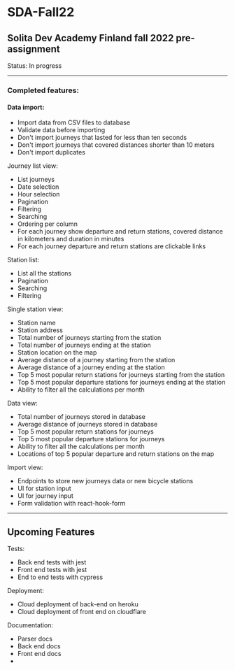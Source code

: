 # SDA-Fall22

## Solita Dev Academy Finland fall 2022 pre-assignment
Status: In progress 

***
### Completed features: 

#### Data import:
- Import data from CSV files to database
- Validate data before importing
- Don't import journeys that lasted for less than ten seconds
- Don't import journeys that covered distances shorter than 10 meters
- Don't import duplicates 

Journey list view:

- List journeys
- Date selection
- Hour selection
- Pagination
- Filtering 
- Searching 
- Ordering per column
- For each journey show departure and return stations, covered distance in kilometers and duration in minutes
- For each journey departure and return stations are clickable links 

Station list:
- List all the stations
- Pagination
- Searching
- Filtering 

Single station view:
- Station name
- Station address
- Total number of journeys starting from the station
- Total number of journeys ending at the station
- Station location on the map
- Average distance of a journey starting from the station
- Average distance of a journey ending at the station
- Top 5 most popular return stations for journeys starting from the station
- Top 5 most popular departure stations for journeys ending at the station
- Ability to filter all the calculations per month

Data view:
- Total number of journeys stored in database
- Average distance of journeys stored in database
- Top 5 most popular return stations for journeys
- Top 5 most popular departure stations for journeys
- Ability to filter all the calculations per month
- Locations of top 5 popular departure and return stations on the map

Import view:
- Endpoints to store new journeys data or new bicycle stations
- UI for station input
- UI for journey input
- Form validation with react-hook-form
***
## Upcoming Features

Tests:
- Back end tests with jest
- Front end tests with jest
- End to end tests with cypress

Deployment: 
- Cloud deployment of back-end on heroku
- Cloud deployment of front end on cloudflare

Documentation:
- Parser docs
- Back end docs
- Front end docs
- 